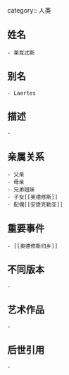 category:: 人类
## 姓名
	- 莱耳忒斯
## 别名
	- Laertes
## 描述
	-
## 亲属关系
	- 父亲
	- 母亲
	- 兄弟姐妹
	- 子女[[奥德修斯]]
	- 配偶[[安提克勒亚]]
## 重要事件
	- [[奥德修斯归乡]]
## 不同版本
	-
## 艺术作品
	-
## 后世引用
	-

